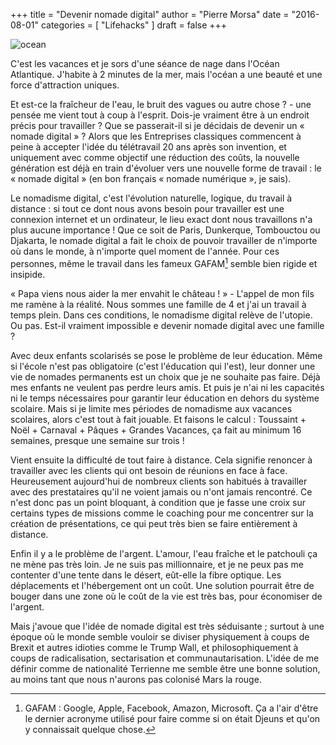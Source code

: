 +++
title      = "Devenir nomade digital"
author     = "Pierre Morsa"
date       = "2016-08-01"
categories = [ "Lifehacks" ]
draft      = false
+++

![ocean][pic_1]

C'est les vacances et je sors d'une séance de nage dans l'Océan Atlantique. J'habite à 2 minutes de la mer, mais l'océan a une beauté et une force d'attraction uniques.

Et est-ce la fraîcheur de l'eau, le bruit des vagues ou autre chose ? - une pensée me vient tout à coup à l'esprit. Dois-je vraiment être à un endroit précis pour travailler ? Que se passerait-il si je décidais de devenir un « nomade digital » ? Alors que les Entreprises classiques commencent à peine à accepter l'idée du télétravail 20 ans après son invention, et uniquement avec comme objectif une réduction des coûts, la nouvelle génération est déjà en train d'évoluer vers une nouvelle forme de travail : le « nomade digital » (en bon français « nomade numérique », je sais).
 
Le nomadisme digital, c'est l'évolution naturelle, logique, du travail à distance : si tout ce dont nous avons besoin pour travailler est une connexion internet et un ordinateur, le lieu exact dont nous travaillons n'a plus aucune importance ! Que ce soit de Paris, Dunkerque, Tombouctou ou Djakarta, le nomade digital a fait le choix de pouvoir travailler de n'importe où dans le monde, à n'importe quel moment de l'année. Pour ces personnes, même le travail dans les fameux GAFAM[^1] semble bien rigide et insipide. 

« Papa viens nous aider la mer envahit le château ! » - L'appel de mon fils me ramène à la réalité. Nous sommes une famille de 4 et j'ai un travail à temps plein. Dans ces conditions, le nomadisme digital relève de l'utopie. Ou pas. Est-il vraiment impossible e devenir nomade digital avec une famille ?

Avec deux enfants scolarisés se pose le problème de leur éducation. Même si l'école n'est pas obligatoire (c'est l'éducation qui l'est), leur donner une vie de nomades permanents est un choix que je ne souhaite pas faire. Déjà mes enfants ne veulent pas perdre leurs amis. Et puis je n'ai ni les capacités ni le temps nécessaires pour garantir leur éducation en dehors du système scolaire. Mais si je limite mes périodes de nomadisme aux vacances scolaires, alors c'est tout à fait jouable. Et faisons le calcul : Toussaint + Noël + Carnaval + Pâques + Grandes Vacances, ça fait au minimum 16 semaines, presque une semaine sur trois !

Vient ensuite la difficulté de tout faire à distance. Cela signifie renoncer à travailler avec les clients qui ont besoin de réunions en face à face. Heureusement aujourd'hui de nombreux clients son habitués à travailler avec des prestataires qu'il ne voient jamais ou n'ont jamais rencontré. Ce n'est donc pas un point bloquant, à condition que je fasse une croix sur certains types de missions comme le coaching pour me concentrer sur la création de présentations, ce qui peut très bien se faire entièrement à distance.

Enfin il y a le problème de l'argent. L'amour, l'eau fraîche et le patchouli ça ne mène pas très loin. Je ne suis pas millionnaire, et je ne peux pas me contenter d'une tente dans le désert, eût-elle la fibre optique. Les déplacements et l'hébergement ont un coût. Une solution pourrait être de bouger dans une zone où le coût de la vie est très bas, pour économiser de l'argent.

Mais j'avoue que l'idée de nomade digital est très séduisante ; surtout à une époque où le monde semble vouloir se diviser physiquement à coups de Brexit et autres idioties comme  le Trump Wall, et philosophiquement à coups de radicalisation, sectarisation et communautarisation. L'idée de me définir comme de nationalité Terrienne me semble être une bonne solution, au moins tant que nous n'aurons pas colonisé Mars la rouge.

[^1]: GAFAM : Google, Apple, Facebook, Amazon, Microsoft. Ça a l'air d'être le dernier acronyme utilisé pour faire comme si on était Djeuns et qu'on y connaissait quelque chose.

[pic_1]: /pictures/2016/08/ocean.jpg
